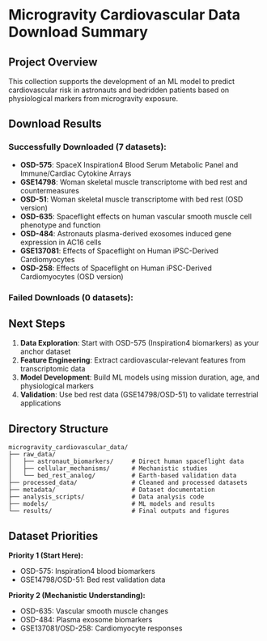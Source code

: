 # Microgravity Cardiovascular Data Download Summary

## Project Overview
This collection supports the development of an ML model to predict cardiovascular risk in astronauts and bedridden patients based on physiological markers from microgravity exposure.

## Download Results

### Successfully Downloaded (7 datasets):
- **OSD-575**: SpaceX Inspiration4 Blood Serum Metabolic Panel and Immune/Cardiac Cytokine Arrays
- **GSE14798**: Woman skeletal muscle transcriptome with bed rest and countermeasures
- **OSD-51**: Woman skeletal muscle transcriptome with bed rest (OSD version)
- **OSD-635**: Spaceflight effects on human vascular smooth muscle cell phenotype and function
- **OSD-484**: Astronauts plasma-derived exosomes induced gene expression in AC16 cells
- **GSE137081**: Effects of Spaceflight on Human iPSC-Derived Cardiomyocytes
- **OSD-258**: Effects of Spaceflight on Human iPSC-Derived Cardiomyocytes (OSD version)

### Failed Downloads (0 datasets):

## Next Steps

1. **Data Exploration**: Start with OSD-575 (Inspiration4 biomarkers) as your anchor dataset
2. **Feature Engineering**: Extract cardiovascular-relevant features from transcriptomic data
3. **Model Development**: Build ML models using mission duration, age, and physiological markers
4. **Validation**: Use bed rest data (GSE14798/OSD-51) to validate terrestrial applications

## Directory Structure

```
microgravity_cardiovascular_data/
├── raw_data/
│   ├── astronaut_biomarkers/     # Direct human spaceflight data
│   ├── cellular_mechanisms/      # Mechanistic studies
│   └── bed_rest_analog/          # Earth-based validation data
├── processed_data/               # Cleaned and processed datasets
├── metadata/                     # Dataset documentation
├── analysis_scripts/             # Data analysis code
├── models/                       # ML models and results
└── results/                      # Final outputs and figures
```

## Dataset Priorities

**Priority 1 (Start Here):**
- OSD-575: Inspiration4 blood biomarkers
- GSE14798/OSD-51: Bed rest validation data

**Priority 2 (Mechanistic Understanding):**
- OSD-635: Vascular smooth muscle changes
- OSD-484: Plasma exosome biomarkers
- GSE137081/OSD-258: Cardiomyocyte responses
